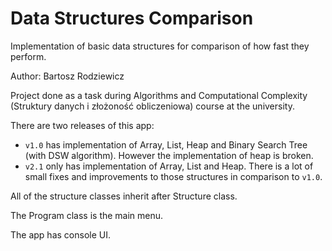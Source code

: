# Data Structures Comparison
Implementation of basic data structures for comparison of how fast they perform.

Author: Bartosz Rodziewicz

Project done as a task during Algorithms and Computational Complexity (Struktury danych i złożoność obliczeniowa) course at the university.

There are two releases of this app:
* `v1.0` has implementation of Array, List, Heap and Binary Search Tree (with DSW algorithm). However the implementation of heap is broken.
* `v2.1` only has implementation of Array, List and Heap. There is a lot of small fixes and improvements to those structures in comparison to `v1.0`.

All of the structure classes inherit after Structure class.

The Program class is the main menu.

The app has console UI.
